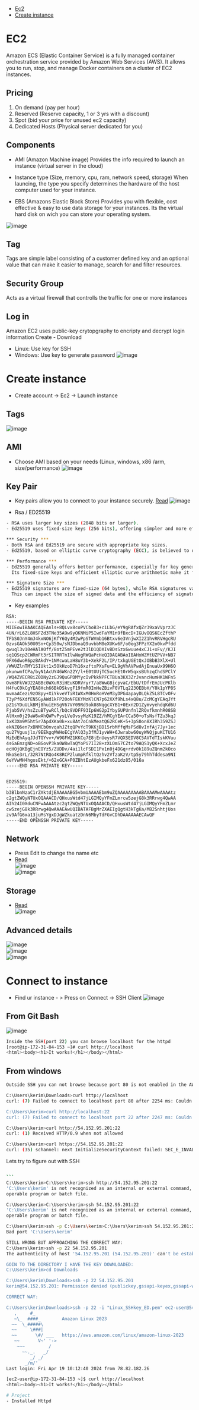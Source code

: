 - [Ec2](#ec2)
- [Create instance](#create-instance)



# EC2

Amazon ECS (Elastic Container Service) is a fully managed container orchestration service provided by Amazon Web Services (AWS). It allows you to run, stop, and manage Docker containers on a cluster of EC2 instances. 

## Pricing
1. On demand (pay per hour)
2. Reserved (Reserve capacity, 1 or 3 yrs with a discount)
3. Spot (bid your price for unused ec2 capacity)
4. Dedicated Hosts (Physical server dedicated for you)

## Components

- AMI (Amazon Machine image)
Provides the info required to launch an instance (virtual server in the cloud)

- Instance type (Size, memory, cpu, ram, network speed, storage) 
When launcing, the type you specify determines the hardware of the host computer used for your instance.

- EBS (Amazons Elastic Block Store)
Provides you with flexible, cost effective & easy to use data storage for your instances.
Its the virtual hard disk on wich you can store your operating system.

![image](https://github.com/Keeriiim/Vagrant/assets/117115289/d2d9d672-1d73-40eb-b4ba-fdb4788221ee)





## Tag
Tags are simple label consisting of a customer defined key and an optional value that can make it easier to manage, search for and filter resources.

## Security Group
Acts as a virtual firewall that controlls the traffic for one or more instances

## Log in 
Amazon EC2 uses public-key crytopgraphy to encripty and decrypt login information
Create - Download

- Linux: Use key for SSH
- Windows: Use key to generate password
![image](https://github.com/Keeriiim/Vagrant/assets/117115289/7d390428-f606-4fa8-8303-b30d58e10cc7)



# Create instance
- Create account -> Ec2 -> Launch instance

## Tags  
![image](https://github.com/Keeriiim/Vagrant/assets/117115289/d2845694-72d9-448f-8fec-7d3ab1a8b7c6)

  
## AMI
- Choose AMI based on your needs (Linux, windows, x86 /arm, size/performance)
![image](https://github.com/Keeriiim/Vagrant/assets/117115289/fde223ca-54c9-4439-8e6d-55f8b643dd70)




## Key Pair  
- Key pairs allow you to connect to your instance securely. [Read](https://docs.aws.amazon.com/AWSEC2/latest/UserGuide/ec2-key-pairs.html?icmpid=docs_ec2_console#having-ec2-create-your-key-pair)
![image](https://github.com/Keeriiim/Vagrant/assets/117115289/4d0ef410-bd69-4f42-a17f-a21e8d0fa219)  

- Rsa / ED25519
```bash
- RSA uses larger key sizes (2048 bits or larger).
- Ed25519 uses fixed-size keys (256 bits), offering simpler and more efficient implementation.

*** Security ***
- Both RSA and Ed25519 are secure with appropriate key sizes.
- Ed25519, based on elliptic curve cryptography (ECC), is believed to offer stronger security for a given key size compared to RSA.

*** Performance ***
- Ed25519 generally offers better performance, especially for key generation, signing, and verification operations.
  Its fixed-size keys and efficient elliptic curve arithmetic make it faster and more resource-efficient than RSA.

*** Signature Size ***
- Ed25519 signatures are fixed-size (64 bytes), while RSA signatures vary in size depending on key size and padding scheme.
  This can impact the size of signed data and the efficiency of signature verification, especially in bandwidth-constrained environments.
```

- Key examples
```bash
RSA:
-----BEGIN RSA PRIVATE KEY-----
MIIEowIBAAKCAQEAnls+8QLvx8coPVCboB3+c1LbG/eY9gRAfxQZr39xaVVprzJC
4UN/rL6ZL8HSFZd3TNe35A9w9yOKNMiP5IwdFaYM1n9fBxcD+IGUvOQS6EcZfthP
TFbS0JnY4mJ4kxNO6jKfY6Qy4M2wPpSTWVmb16Btxv6e3VnjwXI2Z1hvRRVHgcRU
0zvsGAOk50U0Sn+Cp350w/sNJDbnaQ9uvbbM8eXUKw6F/o0eg3FPzYX2o0kvPfdd
qwuql3v10eHAlAOff/8otZ5mPEve2t3lD1QDXIvBDsSzx6wuue4xCJ1+xFv//KJI
sq1QScpZCWRmFt3rSITRRTnIlwNugRWQaPcHeQIDAQABAoIBAHxWZMtUZPVV+NB7
9FX6dwoR6pzBAkdY+1NMcwaLaH8uY3b+XekF2L/IP/txkgUGEtQxJOBbB3XlX+Ul
/WWUZlnTMY1SIUkt1x5OkHzoD7h16xzftxPXsFu+EL9gVhAVPwdAjEnuaUx99H6O
pkunwmfCPa/byN1AcUY46WKn22Y/l+E0tUUjTC5ucHEt0rW5qxsBUhzqChdSPClY
/WQ4ZVECR8iZ0DNy2zGJ9QuGPDMYycIvPkkNPFCTBUa3KX3ZrJvancHumHK1WFn5
Ovm8FkVWJ22ABBc0WXuR3iHEuKDRVryr7/a8WwGBjcpvaC/EbU/tDfrEmJUcPKlb
H4fuC0kCgYEA8Hch66BkDSkvgF19fmR0ImHeZBivF0VTLq223OEBbH/Y8k1pYP8S
mvmaACezi9zO8py+XiYkveVTiR1WXxM0HnRoHVeM3yDPG4apayDLQkZ5L8TCvOFv
T3yPf6XdfEN5GyAWd1kFP20oNFEKYMzKlCN7p62XXf9hLs4xQ8u/ZcMCgYEAqJYt
pZ1sYDuULkBMj8huiEHSgV67VY09Rd9ok08NqgcXYB1+0Exn2D1ZymvyehdqKd6U
Fjab5VV/hsZzuBTywRCl/bQc9VDFF93Ip6WG2pIYbySUPUnfnlZRQxfkmnhR08SB
AlHxm0j29aW6wAhQWPvPysLVeOvsyMzK19ZZ/hMCgYEArCCa50+oTsNsfTZu3kqJ
1xK3Xm9M5ht5r7ApdXKa0k+xu8At7oCnkMeatQG2RCeK+5+3pS0on8XIRh359ZSJ
ekNZQ6en7xBNMCb0nvqahJZtqQPvYcT9KKjBD15rbMffqMsPSd8vInfAj7Jy+1ec
qu27Vgusjlx/9EEkgqMWHoECgYAlQ3y3fMJ1yvWH+6Jwrabw60uyWNQjpuKCTU16
MiEdEhAyqJJdTGYvv+/W9GFWZ1KKCq7E8jEnUeysR7VQXSEDV8C5AVTdTIskKVuu
4sGaEmzgND+oBGovP3ka0W8wTaQYoPi7II28+zXLOmS7CZto79AQS1yQK+XcxJeZ
ecHOjQKBgEjnEOYz5/ZUDDv/4ai1lcFSDI1Px1n0j4DGq+rdv0k189uZQnm2kOco
NkoSe3rL/32R7NtRQo4K8RCP2lumpRfkltQzhv2VfzaKzV/tp5y79hhTddesa9NI
6eYVwMH4hgosEkt/+62xGCA+P0ZBhtEzAUgkbeFx621dz85/016a
-----END RSA PRIVATE KEY-----


ED25519:
-----BEGIN OPENSSH PRIVATE KEY-----
b3BlbnNzaC1rZXktdjEAAAAABG5vbmUAAAAEbm9uZQAAAAAAAAABAAAAMwAAAAtz
c2gtZWQyNTUxOQAAACD/QHxusWtd47jLGIMQyYFmZLmrcw5zejG8k3RRrwg4QwAA
AIh24I0XduCNFwAAAAtzc2gtZWQyNTUxOQAAACD/QHxusWtd47jLGIMQyYFmZLmr
cw5zejG8k3RRrwg4QwAAAEAwUQIBATAFBgMrZXAEIgQgtH3kTgKa/MB2SnhtjUos
zv9AfG6xa13juMsYgxDJgWZkuatzDnN6MbyTdFGvCDhDAAAAAAECAwQF
-----END OPENSSH PRIVATE KEY-----
```

## Network
- Press Edit to change the name etc
- [Read](https://docs.aws.amazon.com/en_us/AmazonRDS/latest/UserGuide/CHAP_Tutorials.WebServerDB.CreateVPC.html#CHAP_Tutorials.WebServerDB.CreateVPC.SecurityGroupEC2)  
![image](https://github.com/Keeriiim/Vagrant/assets/117115289/841bcd31-fe5d-481f-820c-09c21e10990e)  
![image](https://github.com/Keeriiim/Vagrant/assets/117115289/a8ec00ee-b92e-446f-8b65-c69295244d08)  

## Storage
- [Read](https://docs.aws.amazon.com/ebs/latest/userguide/what-is-ebs.html?icmpid=docs_ec2_console)  
![image](https://github.com/Keeriiim/Vagrant/assets/117115289/c3c0dff8-e463-44f8-8f58-e7b03bf2c52f)

## Advanced details

![image](https://github.com/Keeriiim/Vagrant/assets/117115289/7816d0fa-3612-457a-a9ff-eaa793820253)  
![image](https://github.com/Keeriiim/Vagrant/assets/117115289/86c944aa-6fd0-4c17-a241-ae4409ae7474)  
![image](https://github.com/Keeriiim/Vagrant/assets/117115289/443a480f-9446-48d1-b8a6-519058ffd273)  


# Connect to instance
- Find ur instance - > Press on Connect -> SSH Client
![image](https://github.com/Keeriiim/Vagrant/assets/117115289/7e8c2fef-bc2f-42b5-bdb0-2fc0e42ecbed)

## From Git Bash
![image](https://github.com/Keeriiim/Vagrant/assets/117115289/fdc2e05d-c803-4c57-900b-7f024130ab3a)  
```bash
Inside the SSH(port 22) you can browse localhost for the httpd
[root@ip-172-31-84-153 ~]# curl http://localhost
<html><body><h1>It works!</h1></body></html>
```

## From windows
```bash
Outside SSH you can not browse because port 80 is not enabled in the AWS firewall

C:\Users\kerim\Downloads>curl http://localhost
curl: (7) Failed to connect to localhost port 80 after 2254 ms: Couldn't connect to server

C:\Users\kerim>curl http://localhost:22
curl: (7) Failed to connect to localhost port 22 after 2247 ms: Couldn't connect to server

C:\Users\kerim>curl http://54.152.95.201:22
curl: (1) Received HTTP/0.9 when not allowed

C:\Users\kerim>curl https://54.152.95.201:22
curl: (35) schannel: next InitializeSecurityContext failed: SEC_E_INVALID_TOKEN (0x80090308) - The token supplied to the function is invalid

```
Lets try to figure out with SSH
````bash

```
C:\Users\kerim>C:\Users\kerim>ssh http://54.152.95.201:22
'C:\Users\kerim' is not recognized as an internal or external command,
operable program or batch file.

C:\Users\kerim>C:\Users\kerim>ssh 54.152.95.201:22
'C:\Users\kerim' is not recognized as an internal or external command,
operable program or batch file.

C:\Users\kerim>ssh -p C:\Users\kerim>C:\Users\kerim>ssh 54.152.95.201:22
Bad port 'C:\Users\kerim'

STILL WRONG BUT APPROACHING THE CORRECT WAY: 
C:\Users\kerim>ssh -p 22 54.152.95.201
The authenticity of host '54.152.95.201 (54.152.95.201)' can't be established.

GOIN TO THE DIRECTORY I HAVE THE KEY DOWNLOADED:
C:\Users\kerim>cd Downloads

C:\Users\kerim\Downloads>ssh -p 22 54.152.95.201
kerim@54.152.95.201: Permission denied (publickey,gssapi-keyex,gssapi-with-mic).

CORRECT WAY:

C:\Users\kerim\Downloads>ssh -p 22 -i "Linux_SSHkey_ED.pem" ec2-user@54.152.95.201
   ,     #_
   ~\_  ####_        Amazon Linux 2023
  ~~  \_#####\
  ~~     \###|
  ~~       \#/ ___   https://aws.amazon.com/linux/amazon-linux-2023
   ~~       V~' '->
    ~~~         /
      ~~._.   _/
         _/ _/
       _/m/'
Last login: Fri Apr 19 10:12:40 2024 from 78.82.182.26

[ec2-user@ip-172-31-84-153 ~]$ curl http://localhost
<html><body><h1>It works!</h1></body></html>

# Project
- Installed Httpd










